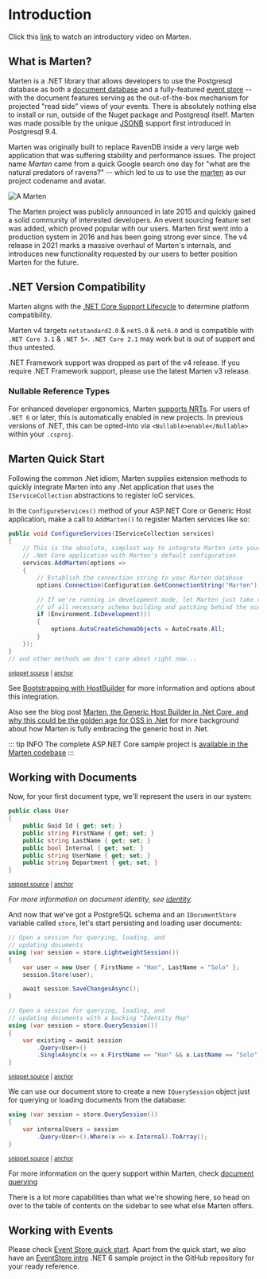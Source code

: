 # Introduction

Click this [link](https://sec.ch9.ms/ch9/2d29/a281311a-76bb-4573-a2a0-2dd7affc2d29/S315dotNETconf_high.mp4) to watch an introductory video on Marten.

## What is Marten?

Marten is a .NET library that allows developers to use the Postgresql database as both a
[document database](https://en.wikipedia.org/wiki/Document-oriented_database) and a fully-featured [event store](https://martinfowler.com/eaaDev/EventSourcing.html) -- with the document features serving as the out-of-the-box
mechanism for projected "read side" views of your events. There is absolutely nothing else to install or run, outside of the Nuget package and Postgresql itself. Marten was made possible by the unique [JSONB](https://www.postgresql.org/docs/current/datatype-json.html) support first introduced in Postgresql 9.4.

Marten was originally built to replace RavenDB inside a very large web application that was suffering stability and performance issues.
The project name *Marten* came from a quick Google search one day for "what are the natural predators of ravens?" -- which led to us to
use the [marten](https://en.wikipedia.org/wiki/Marten) as our project codename and avatar.

![A Marten](/images/marten.jpeg)

The Marten project was publicly announced in late 2015 and quickly gained a solid community of interested developers. An event sourcing feature set was
added, which proved popular with our users. Marten first went into a production system in 2016 and has been going strong ever since. The v4
release in 2021 marks a massive overhaul of Marten's internals, and introduces new functionality requested by our users to better position Marten for the future.

## .NET Version Compatibility

Marten aligns with the [.NET Core Support Lifecycle](https://dotnet.microsoft.com/platform/support/policy/dotnet-core) to determine platform compatibility.

Marten v4 targets `netstandard2.0` & `net5.0` & `net6.0` and is compatible with `.NET Core 3.1` & `.NET 5+`. `.NET Core 2.1` may work but is out of support and thus untested.

.NET Framework support was dropped as part of the v4 release. If you require .NET Framework support, please use the latest Marten v3 release.

### Nullable Reference Types

For enhanced developer ergonomics, Marten [supports NRTs](https://docs.microsoft.com/en-us/dotnet/csharp/nullable-references). For users of `.NET 6` or later, this is automatically enabled in new projects. In previous versions of .NET, this can be opted-into via `<Nullable>enable</Nullable>` within your `.csproj`.

## Marten Quick Start

Following the common .Net idiom, Marten supplies extension methods to quickly integrate Marten into any .Net application that uses the `IServiceCollection` abstractions to register IoC services.

In the `ConfigureServices()` method of your ASP&#46;NET Core or Generic Host application, make a call to `AddMarten()` to register Marten services like so:

<!-- snippet: sample_StartupConfigureServices -->
<a id='snippet-sample_startupconfigureservices'></a>
```cs
public void ConfigureServices(IServiceCollection services)
{
    // This is the absolute, simplest way to integrate Marten into your
    // .Net Core application with Marten's default configuration
    services.AddMarten(options =>
    {
        // Establish the connection string to your Marten database
        options.Connection(Configuration.GetConnectionString("Marten"));

        // If we're running in development mode, let Marten just take care
        // of all necessary schema building and patching behind the scenes
        if (Environment.IsDevelopment())
        {
            options.AutoCreateSchemaObjects = AutoCreate.All;
        }
    });
}
// and other methods we don't care about right now...
```
<sup><a href='https://github.com/JasperFx/marten/blob/master/src/AspNetCoreWithMarten/Startup.cs#L24-L45' title='Snippet source file'>snippet source</a> | <a href='#snippet-sample_startupconfigureservices' title='Start of snippet'>anchor</a></sup>
<!-- endSnippet -->

See [Bootstrapping with HostBuilder](/configuration/hostbuilder) for more information and options about this integration.

Also see the blog post [Marten, the Generic Host Builder in .Net Core, and why this could be the golden age for OSS in .Net](https://jeremydmiller.com/2021/07/29/marten-the-generic-host-builder-in-net-core-and-why-this-could-be-the-golden-age-for-oss-in-net/) for more background about how Marten is fully embracing
the generic host in .Net.

::: tip INFO
The complete ASP<span/>.NET Core sample project is [available in the Marten codebase](https://github.com/JasperFx/marten/tree/master/src/AspNetCoreWithMarten)
:::

## Working with Documents

Now, for your first document type, we'll represent the users in our system:

<!-- snippet: sample_user_document -->
<a id='snippet-sample_user_document'></a>
```cs
public class User
{
    public Guid Id { get; set; }
    public string FirstName { get; set; }
    public string LastName { get; set; }
    public bool Internal { get; set; }
    public string UserName { get; set; }
    public string Department { get; set; }
}
```
<sup><a href='https://github.com/JasperFx/marten/blob/master/src/Marten.Testing/Examples/ConfiguringDocumentStore.cs#L17-L28' title='Snippet source file'>snippet source</a> | <a href='#snippet-sample_user_document' title='Start of snippet'>anchor</a></sup>
<!-- endSnippet -->

_For more information on document identity, see [identity](/documents/identity)._

And now that we've got a PostgreSQL schema and an `IDocumentStore` variable called `store`, let's start persisting and loading user documents:

<!-- snippet: sample_opening_sessions -->
<a id='snippet-sample_opening_sessions'></a>
```cs
// Open a session for querying, loading, and
// updating documents
using (var session = store.LightweightSession())
{
    var user = new User { FirstName = "Han", LastName = "Solo" };
    session.Store(user);

    await session.SaveChangesAsync();
}

// Open a session for querying, loading, and
// updating documents with a backing "Identity Map"
using (var session = store.QuerySession())
{
    var existing = await session
        .Query<User>()
        .SingleAsync(x => x.FirstName == "Han" && x.LastName == "Solo");
}
```
<sup><a href='https://github.com/JasperFx/marten/blob/master/src/Marten.Testing/Examples/ConfiguringDocumentStore.cs#L49-L68' title='Snippet source file'>snippet source</a> | <a href='#snippet-sample_opening_sessions' title='Start of snippet'>anchor</a></sup>
<!-- endSnippet -->

We can use our document store to create a new `IQuerySession` object just for querying or loading documents from the database:

<!-- snippet: sample_start_a_query_session -->
<a id='snippet-sample_start_a_query_session'></a>
```cs
using (var session = store.QuerySession())
{
    var internalUsers = session
        .Query<User>().Where(x => x.Internal).ToArray();
}
```
<sup><a href='https://github.com/JasperFx/marten/blob/master/src/Marten.Testing/Examples/ConfiguringDocumentStore.cs#L41-L47' title='Snippet source file'>snippet source</a> | <a href='#snippet-sample_start_a_query_session' title='Start of snippet'>anchor</a></sup>
<!-- endSnippet -->

For more information on the query support within Marten, check [document querying](/documents/querying/)

There is a lot more capabilities than what we're showing here, so head on over to the table of contents on the sidebar to see what else Marten offers.

## Working with Events

Please check [Event Store quick start](/events/quickstart.md). Apart from the quick start, we also have an [EventStore intro](https://github.com/JasperFx/marten/blob/master/src/samples/EventSourcingIntro) .NET 6 sample project in the GitHub repository for your ready reference.
